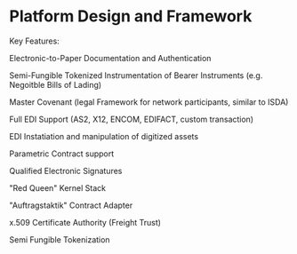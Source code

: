 # Platform Design and Framework

Key Features:

Electronic-to-Paper Documentation and Authentication

Semi-Fungible Tokenized Instrumentation of Bearer Instruments \(e.g. Negoitble Bills of Lading\)

Master Covenant \(legal Framework for network participants, similar to ISDA\)

Full EDI Support \(AS2, X12, ENCOM, EDIFACT, custom transaction\)

EDI Instatiation and manipulation of digitized assets

Parametric Contract support

Qualified Electronic Signatures

"Red Queen" Kernel Stack

"Auftragstaktik" Contract Adapter

x.509 Certificate Authority \(Freight Trust\)





Semi Fungible Tokenization 







